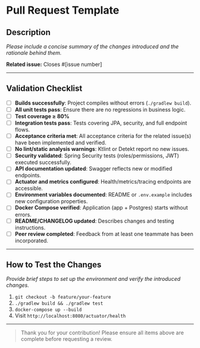 # Pull Request Template

## Description
_Please include a concise summary of the changes introduced and the rationale behind them._

**Related issue:** Closes #[issue number]

---

## Validation Checklist

- [ ] **Builds successfully**: Project compiles without errors (`./gradlew build`).
- [ ] **All unit tests pass**: Ensure there are no regressions in business logic.
- [ ] **Test coverage ≥ 80%**
- [ ] **Integration tests pass**: Tests covering JPA, security, and full endpoint flows.
- [ ] **Acceptance criteria met**: All acceptance criteria for the related issue(s) have been implemented and verified.
- [ ] **No lint/static analysis warnings**: Ktlint or Detekt report no new issues.
- [ ] **Security validated**: Spring Security tests (roles/permissions, JWT) executed successfully.
- [ ] **API documentation updated**: Swagger reflects new or modified endpoints.
- [ ] **Actuator and metrics configured**: Health/metrics/tracing endpoints are accessible.
- [ ] **Environment variables documented**: README or `.env.example` includes new configuration properties.
- [ ] **Docker Compose verified**: Application (app + Postgres) starts without errors.
- [ ] **README/CHANGELOG updated**: Describes changes and testing instructions.
- [ ] **Peer review completed**: Feedback from at least one teammate has been incorporated.

---

## How to Test the Changes
_Provide brief steps to set up the environment and verify the introduced changes._

1. `git checkout -b feature/your-feature`
2. `./gradlew build && ./gradlew test`
3. `docker-compose up --build`
4. Visit `http://localhost:8080/actuator/health`

---

> Thank you for your contribution! Please ensure all items above are complete before requesting a review.

